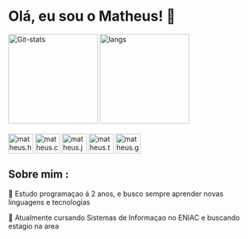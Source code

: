 # Olá, eu sou o Matheus! 👋 


<div> 
  <img height="180em" alt="Git-stats" src="https://github-readme-stats.vercel.app/api?username=Maranho070406&show_icons=true&count_private=true&hide=contribs&theme=dark&include_all_commits=true">
  <img height="180em" alt="langs" src="https://github-readme-stats.vercel.app/api/top-langs/?username=Maranho070406&layout=compact&theme=dark">
</div>

<div style="display: inline-block" >
  <br>
  <img align="center" alt="matheus.html" height="40 "width="50" src="https://cdn.jsdelivr.net/gh/devicons/devicon@latest/icons/html5/html5-original.svg">
  <img align="center" alt="matheus.css" height="40 "width="50" src="https://cdn.jsdelivr.net/gh/devicons/devicon@latest/icons/css3/css3-original.svg">
  <img align="center" alt="matheus.js" height="40 "width="50" src="https://cdn.jsdelivr.net/gh/devicons/devicon@latest/icons/javascript/javascript-original.svg">
  <img align="center" alt="matheus.ts" height="40 "width="50" src="https://cdn.jsdelivr.net/gh/devicons/devicon@latest/icons/typescript/typescript-original.svg">
  <img align="center" alt="matheus.git" height="40 "width="50" src="https://cdn.jsdelivr.net/gh/devicons/devicon@latest/icons/git/git-original.svg">
  
</div>

## Sobre mim :


🧠 Estudo programaçao á 2 anos, e busco sempre aprender novas linguagens e tecnologias

📖 Atualmente cursando Sistemas de Informaçao no ENIAC e buscando estagio na area 
